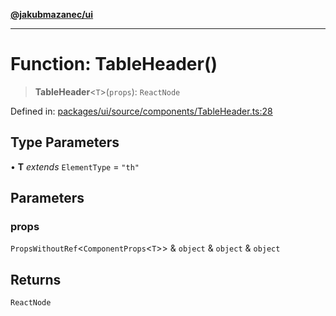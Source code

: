 [**@jakubmazanec/ui**](../README.md)

---

# Function: TableHeader()

> **TableHeader**\<`T`\>(`props`): `ReactNode`

Defined in:
[packages/ui/source/components/TableHeader.ts:28](https://github.com/jakubmazanec/tools/blob/66e975ab265618dba82f8e4c56654145b7ba4db7/packages/ui/source/components/TableHeader.ts#L28)

## Type Parameters

• **T** _extends_ `ElementType` = `"th"`

## Parameters

### props

`PropsWithoutRef`\<`ComponentProps`\<`T`\>\> & `object` & `object` & `object`

## Returns

`ReactNode`
